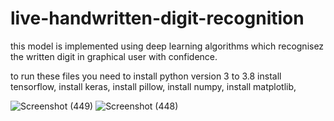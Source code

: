 # live-handwritten-digit-recognition

this model is implemented using deep learning algorithms which recognisez the written digit in graphical user with confidence.

to run these files you need to install python version 3 to 3.8
install tensorflow,
install keras,
install pillow,
install numpy,
install matplotlib,

![Screenshot (449)](https://github.com/user-attachments/assets/17ebed63-8c3b-4b68-9dea-c932807b6cad)
![Screenshot (448)](https://github.com/user-attachments/assets/ba3a8486-ade7-4980-b48f-59ab9c0f4d90)

